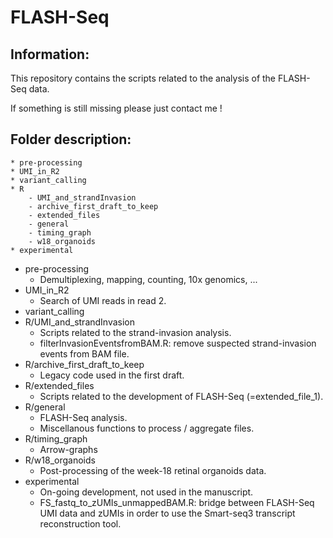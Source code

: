 # FLASH-Seq

## Information:

This repository contains the scripts related to the analysis of the FLASH-Seq data.

If something is still missing please just contact me !

## Folder description:

```
* pre-processing
* UMI_in_R2
* variant_calling
* R
	- UMI_and_strandInvasion
	- archive_first_draft_to_keep
	- extended_files
	- general
	- timing_graph
	- w18_organoids
* experimental
```


* pre-processing
	* Demultiplexing, mapping, counting, 10x genomics, ...
* UMI_in_R2
	* Search of UMI reads in read 2.
* variant_calling
* R/UMI_and_strandInvasion
	* Scripts related to the strand-invasion analysis.
	* filterInvasionEventsfromBAM.R: remove suspected strand-invasion events from BAM file.
* R/archive_first_draft_to_keep
	* Legacy code used in the first draft. 
* R/extended_files
	* Scripts related to the development of FLASH-Seq (=extended_file_1).
* R/general
	* FLASH-Seq analysis.
	* Miscellanous functions to process / aggregate files.
* R/timing_graph
	* Arrow-graphs
* R/w18_organoids
	* Post-processing of the week-18 retinal organoids data.
* experimental
	* On-going development, not used in the manuscript.
	* FS_fastq_to_zUMIs_unmappedBAM.R: bridge between FLASH-Seq UMI data and zUMIs in order to use the Smart-seq3 transcript reconstruction tool.


